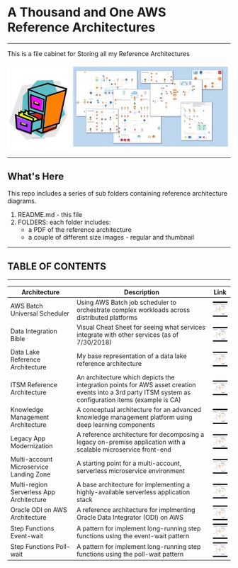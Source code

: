 # A Thousand and One AWS Reference Architectures
---

This is a file cabinet for Storing all my Reference Architectures

![Reference Architecture](https://github.com/rjgleave/1001-aws-reference-architectures/blob/master/assets/reference-architecture-banner-plus-cabinet.jpg)

---

## What's Here


This repo includes a series of sub folders containing reference architecture diagrams.  

1. README.md - this file
2. FOLDERS: each folder includes:
    *   a PDF of the reference architecture
    *   a couple of different size images - regular and thumbnail

---
## TABLE OF CONTENTS
---

[//]: # (NOTE: See how to form the URL below to display the icon and the link to PDF)
[//]: # (You only need to change the second link below - to the PDF)

| Architecture | Description | Link |
| --- | --- | --- |
| AWS Batch Universal Scheduler | Using AWS Batch job scheduler to orchestrate complex workloads across distributed platforms | [![Reference Architecture](https://github.com/rjgleave/1001-aws-reference-architectures/blob/master/assets/link_icon_tiny.jpg)](https://github.com/rjgleave/1001-aws-reference-architectures/blob/master/aws-batch-universal-scheduler/AWS%20Batch%20-%20Universal%20Scheduler.pdf)
| Data Integration Bible  | Visual Cheat Sheet for seeing what services integrate with other services (as of 7/30/2018) | [![Reference Architecture](https://github.com/rjgleave/1001-aws-reference-architectures/blob/master/assets/link_icon_tiny.jpg)](https://github.com/rjgleave/1001-aws-reference-architectures/blob/master/data-integration-mapping-bible/Data-Integration-Map.pdf)
| Data Lake Reference Architecture  | My base representation of a data lake reference architecture | [![Reference Architecture](https://github.com/rjgleave/1001-aws-reference-architectures/blob/master/assets/link_icon_tiny.jpg)](https://github.com/rjgleave/1001-aws-reference-architectures/blob/master/data-lake-reference-architecture/Data-Lake-Reference-Architecture.pdf)
| ITSM Reference Architecture  | An architecture which depicts the integration points for AWS asset creation events into a 3rd party ITSM system as configuration items (example is CA) | [![Reference Architecture](https://github.com/rjgleave/1001-aws-reference-architectures/blob/master/assets/link_icon_tiny.jpg)](https://github.com/rjgleave/1001-aws-reference-architectures/blob/master/itsm-reference-architecture/ITSM%20Reference%20Architecture.pdf)
| Knowledge Management Architecture  | A conceptual architecture for an advanced knowledge management platform using deep learning components | [![Reference Architecture](https://github.com/rjgleave/1001-aws-reference-architectures/blob/master/assets/link_icon_tiny.jpg)](https://github.com/rjgleave/1001-aws-reference-architectures/blob/master/knowledge-management-architecture/KM%20Detailed%20Architecture%20v3.pdf)
| Legacy App Modernization  | A reference architecture for decomposing a legacy on-premise application with a scalable microservice front-end | [![Reference Architecture](https://github.com/rjgleave/1001-aws-reference-architectures/blob/master/assets/link_icon_tiny.jpg)](https://github.com/rjgleave/1001-aws-reference-architectures/blob/master/legacy-app-modernization-using-microservices/Legacy%20App%20Modernization%20to%20Microservices.pdf)
| Multi-account Microservice Landing Zone  | A starting point for a multi-account, serverless microservice environment | [![Reference Architecture](https://github.com/rjgleave/1001-aws-reference-architectures/blob/master/assets/link_icon_tiny.jpg)](https://github.com/rjgleave/1001-aws-reference-architectures/blob/master/multi-account-microservice-landing-zone/Multi-Account%20Landing-Zone.pdf)
| Multi-region Serverless App Architecture | A base architecture for implementing a highly-available serverless application stack | [![Reference Architecture](https://github.com/rjgleave/1001-aws-reference-architectures/blob/master/assets/link_icon_tiny.jpg)](https://github.com/rjgleave/1001-aws-reference-architectures/blob/master/multi-region-HA-reference-architecture/Multi-region-HA-reference-architecture.pdf)
| Oracle ODI on AWS Architecture | A reference architecture for implmenting Oracle Data Integrator (ODI) on AWS | [![Reference Architecture](https://github.com/rjgleave/1001-aws-reference-architectures/blob/master/assets/link_icon_tiny.jpg)](https://github.com/rjgleave/1001-aws-reference-architectures/blob/master/oracle-ODI-on-AWS-reference-architecture/Oracle%20ODI%20Reference%20Architecture.pdf)
| Step Functions Event-wait | A pattern for implement long-running step functions using the event-wait pattern | [![Reference Architecture](https://github.com/rjgleave/1001-aws-reference-architectures/blob/master/assets/link_icon_tiny.jpg)](https://github.com/rjgleave/1001-aws-reference-architectures/blob/master/step-functions-long-running-event-wait-patterns/Long-running%20Step%20Function%20-%20Event-wait%20Patterns.pdf)
| Step Functions Poll-wait | A pattern for implement long-running step functions using the poll-wait pattern | [![Reference Architecture](https://github.com/rjgleave/1001-aws-reference-architectures/blob/master/assets/link_icon_tiny.jpg)](https://github.com/rjgleave/1001-aws-reference-architectures/blob/master/step-functions-long-running-poll-wait-patterns/Long-running%20Step%20Function%20-%20Poll-wait%20Patterns.pdf)
   